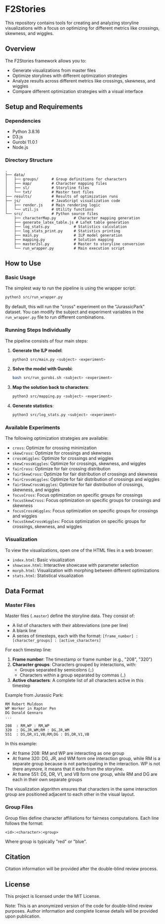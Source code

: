 # F2Stories
This repository contains tools for creating and analyzing storyline visualizations with a focus on optimizing for different metrics like crossings, skewness, and wiggles.

## Overview

The F2Stories framework allows you to:

- Generate visualizations from master files
- Optimize storylines with different optimization strategies
- Analyze results across different metrics like crossings, skewness, and wiggles
- Compare different optimization strategies with a visual interface

## Setup and Requirements

### Dependencies

- Python 3.8.16
- D3.js
- Gurobi 11.0.1
- Node.js

### Directory Structure

```
.
├── data/
│   ├── groups/      # Group definitions for characters
│   ├── map/         # Character mapping files
│   ├── sl/          # Storyline files
│   └── txt/         # Master text files
├── results/         # Results of optimization runs
├── js/              # JavaScript visualization code
│   ├── render.js    # Main rendering logic
│   └── util.js      # Utility functions
└── src/             # Python source files
    ├── characterMap.py        # Character mapping generation
    ├── generate_latex_table.js # LaTeX table generation
    ├── log_stats.py           # Statistics calculation
    ├── log_stats_print.py     # Statistics printing
    ├── main.py                # ILP model generation
    ├── mapping.py             # Solution mapping
    ├── master2sl.py           # Master to storyline conversion
    └── run_wrapper.py         # Main execution script
```

## How to Use

### Basic Usage

The simplest way to run the pipeline is using the wrapper script:

```bash
python3 src/run_wrapper.py
```

By default, this will run the "cross" experiment on the "JurassicPark" dataset. You can modify the subject and experiment variables in the `run_wrapper.py` file to run different combinations.

### Running Steps Individually

The pipeline consists of four main steps:

1. **Generate the ILP model**:

   ```bash
   python3 src/main.py <subject> <experiment>
   ```

2. **Solve the model with Gurobi**:

   ```bash
   bash src/run_gurobi.sh <subject> <experiment>
   ```

3. **Map the solution back to characters**:

   ```bash
   python3 src/mapping.py <subject> <experiment>
   ```

4. **Generate statistics**:
   ```bash
   python3 src/log_stats.py <subject> <experiment>
   ```

### Available Experiments

The following optimization strategies are available:

- `cross`: Optimize for crossing minimization
- `skewCross`: Optimize for crossings and skewness
- `crossWiggles`: Optimize for crossings and wiggles
- `skewCrossWiggles`: Optimize for crossings, skewness, and wiggles
- `fairCross`: Optimize for fair crossing distribution
- `fairSkewCross`: Optimize for fair distribution of crossings and skewness
- `fairCrossWiggles`: Optimize for fair distribution of crossings and wiggles
- `fairSkewCrossWiggles`: Optimize for fair distribution of crossings, skewness, and wiggles
- `focusCross`: Focus optimization on specific groups for crossings
- `focusSkewCross`: Focus optimization on specific groups for crossings and skewness
- `focusCrossWiggles`: Focus optimization on specific groups for crossings and wiggles
- `focusSkewCrossWiggles`: Focus optimization on specific groups for crossings, skewness, and wiggles

### Visualization

To view the visualizations, open one of the HTML files in a web browser:

- `index.html`: Basic visualization
- `showcase.html`: Interactive showcase with parameter selection
- `morph.html`: Visualization with morphing between different optimizations
- `stats.html`: Statistical visualization

## Data Format

### Master Files

Master files (`.master`) define the storyline data. They consist of:

- A list of characters with their abbreviations (one per line)
- A blank line
- A series of timesteps, each with the format: `[frame_number] : [character_groups] : [active_characters]`

For each timestep line:

1. **Frame number**: The timestamp or frame number (e.g., "208", "320")
2. **Character groups**: Characters grouped by interactions, with:
   - Groups separated by semicolons (`;`)
   - Characters within a group separated by commas (`,`)
3. **Active characters**: A complete list of all characters active in this timestep

Example from Jurassic Park:

```
RM Robert Muldoon
WP Worker in Raptor Pen
DG Donald Gennaro
...

208  : RM,WP : RM,WP
320  : DG,JR,WM;RM : DG,JR,WM
551  : DS,DR,V1,VB;RM;DG : DS,DR,V1,VB
```

In this example:

- At frame 208: RM and WP are interacting as one group
- At frame 320: DG, JR, and WM form one interaction group, while RM is a separate group because is not partecipating in the interaction. WP is not there anymore, it means that it exits from the storyline.
- At frame 551: DS, DR, V1, and VB form one group, while RM and DG are each in their own separate groups

The visualization algorithm ensures that characters in the same interaction group are positioned adjacent to each other in the visual layout.

### Group Files

Group files define character affiliations for fairness computations. Each line follows the format:

```
<id>:<character>:<group>
```

Where group is typically "red" or "blue".

## Citation

Citation information will be provided after the double-blind review process.

## License

This project is licensed under the MIT License.

Note: This is an anonymized version of the code for double-blind review purposes. Author information and complete license details will be provided upon publication.
